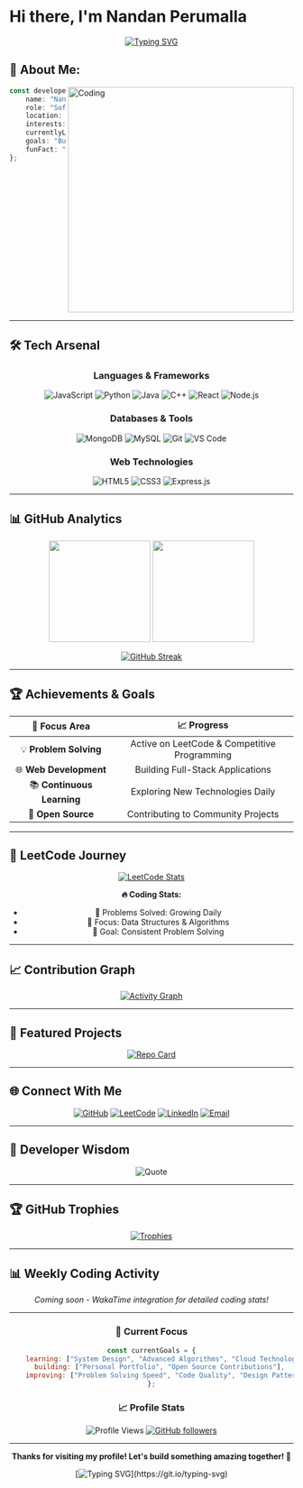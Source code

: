 # Hi there, I'm Nandan Perumalla

<div align="center">

[![Typing SVG](https://readme-typing-svg.herokuapp.com?font=Fira+Code&size=22&duration=3000&pause=1000&color=00D4FF&center=true&vCenter=true&width=600&lines=🎓+Computer+Science+Engineering+Student;💻+Full-Stack+%26+Problem+Solver;🚀+Passionate+Developer+%26+Tech+Explorer)](https://git.io/typing-svg)

</div>

## 🚀 About Me:


<img align="right" alt="Coding" width="400" src="https://raw.githubusercontent.com/abhisheknaiidu/abhisheknaiidu/master/code.gif">

```typescript
const developer = {
    name: "Nandan Perumalla",
    role: "Software Developer",
    location: "India",
    interests: ["Full-Stack Development", "Data Structures", "Algorithms", "Problem Solving"],
    currentlyLearning: "Advanced System Design & Web Technologies",
    goals: "Building impactful solutions & contributing to open source",
    funFact: "I turn coffee into code! ☕→💻"
};
```

<br clear="right"/>

---

## 🛠️ Tech Arsenal

<div align="center">

### Languages & Frameworks

![JavaScript](https://img.shields.io/badge/JavaScript-F7DF1E?style=for-the-badge&logo=javascript&logoColor=black)
![Python](https://img.shields.io/badge/Python-3776AB?style=for-the-badge&logo=python&logoColor=white)
![Java](https://img.shields.io/badge/Java-ED8B00?style=for-the-badge&logo=openjdk&logoColor=white)
![C++](https://img.shields.io/badge/C++-00599C?style=for-the-badge&logo=cplusplus&logoColor=white)
![React](https://img.shields.io/badge/React-20232A?style=for-the-badge&logo=react&logoColor=61DAFB)
![Node.js](https://img.shields.io/badge/Node.js-339933?style=for-the-badge&logo=nodedotjs&logoColor=white)

### Databases & Tools
![MongoDB](https://img.shields.io/badge/MongoDB-47A248?style=for-the-badge&logo=mongodb&logoColor=white)
![MySQL](https://img.shields.io/badge/MySQL-4479A1?style=for-the-badge&logo=mysql&logoColor=white)
![Git](https://img.shields.io/badge/Git-F05032?style=for-the-badge&logo=git&logoColor=white)
![VS Code](https://img.shields.io/badge/VS%20Code-007ACC?style=for-the-badge&logo=visualstudiocode&logoColor=white)

### Web Technologies
![HTML5](https://img.shields.io/badge/HTML5-E34F26?style=for-the-badge&logo=html5&logoColor=white)
![CSS3](https://img.shields.io/badge/CSS3-1572B6?style=for-the-badge&logo=css3&logoColor=white)
![Express.js](https://img.shields.io/badge/Express.js-000000?style=for-the-badge&logo=express&logoColor=white)

</div>

---

## 📊 GitHub Analytics

<div align="center">

<img height="180em" src="https://github-readme-stats.vercel.app/api?username=Nandanperumalla&show_icons=true&theme=radical&include_all_commits=true&count_private=true&hide_border=true"/>
<img height="180em" src="https://github-readme-stats.vercel.app/api/top-langs/?username=Nandanperumalla&layout=compact&theme=radical&hide_border=true"/>

</div>

<div align="center">

[![GitHub Streak](https://streak-stats.demolab.com?user=Nandanperumalla&theme=radical&hide_border=true)](https://git.io/streak-stats)

</div>

---

## 🏆 Achievements & Goals

<div align="center">

| 🎯 Focus Area | 📈 Progress |
|:---:|:---:|
| 💡 **Problem Solving** | Active on LeetCode & Competitive Programming |
| 🌐 **Web Development** | Building Full-Stack Applications |
| 📚 **Continuous Learning** | Exploring New Technologies Daily |
| 🤝 **Open Source** | Contributing to Community Projects |

</div>

---

## 🎯 LeetCode Journey

<div align="center">

[![LeetCode Stats](https://leetcard.jacoblin.cool/nandan15?theme=dark&font=Fira%20Code)](https://leetcode.com/u/nandan15/)

**🔥 Coding Stats:**
- 📝 Problems Solved: Growing Daily
- 🎯 Focus: Data Structures & Algorithms
- 💪 Goal: Consistent Problem Solving

</div>

---

## 📈 Contribution Graph

<div align="center">

[![Activity Graph](https://github-readme-activity-graph.vercel.app/graph?username=Nandanperumalla&theme=react-dark&hide_border=true&area=true)](https://github.com/ashutosh00710/github-readme-activity-graph)

</div>

---

## 🌟 Featured Projects

<div align="center">

[![Repo Card](https://github-readme-stats.vercel.app/api/pin/?username=Nandanperumalla&repo=your-best-repo&theme=radical&hide_border=true)](https://github.com/Nandanperumalla)


</div>

---

## 🌐 Connect With Me

<div align="center">

[![GitHub](https://img.shields.io/badge/GitHub-100000?style=for-the-badge&logo=github&logoColor=white)](https://github.com/Nandanperumalla)
[![LeetCode](https://img.shields.io/badge/LeetCode-FFA116?style=for-the-badge&logo=leetcode&logoColor=black)](https://leetcode.com/u/nandan15/)
[![LinkedIn](https://img.shields.io/badge/LinkedIn-0A66C2?style=for-the-badge&logo=linkedin&logoColor=white)](https://www.linkedin.com/in/nandan-perumalla-580a78319/)
[![Email](https://img.shields.io/badge/Email-EA4335?style=for-the-badge&logo=gmail&logoColor=white)](mailto:nandanperumalla15@gmail.com)


</div>

---

## 💭 Developer Wisdom

<div align="center">

![Quote](https://quotes-github-readme.vercel.app/api?type=horizontal&theme=dark)

</div>

---

## 🏆 GitHub Trophies

<div align="center">

[![Trophies](https://github-profile-trophy.vercel.app/?username=Nandanperumalla&theme=darkhub&no-frame=true&margin-w=15)](https://github.com/ryo-ma/github-profile-trophy)

</div>

---

## 📊 Weekly Coding Activity

<div align="center">

<!--START_SECTION:waka-->
*Coming soon - WakaTime integration for detailed coding stats!*
<!--END_SECTION:waka-->

</div>

---

<div align="center">

### 🎯 Current Focus

```javascript
const currentGoals = {
    learning: ["System Design", "Advanced Algorithms", "Cloud Technologies"],
    building: ["Personal Portfolio", "Open Source Contributions"],
    improving: ["Problem Solving Speed", "Code Quality", "Design Patterns"]
};
```

### 📈 Profile Stats
![Profile Views](https://komarev.com/ghpvc/?username=Nandanperumalla&color=blueviolet&style=flat-square&label=Profile+Views)
[![GitHub followers](https://img.shields.io/github/followers/Nandanperumalla?style=flat-square&color=blue)](https://github.com/Nandanperumalla?tab=followers)

</div>

---

<div align="center">

**Thanks for visiting my profile! Let's build something amazing together! 🚀**

[![Typing SVG](https://readme-typing-svg.herokuapp.com?font=Fira+Code&duration=3000&pause=1000&color=00D4FF&center=true&vCenter=true&width=500&lines=Always+coding%2C+always+learning!;Open+to+collaboration+%26+opportunities;Let's+solve+problems+together!)](https://git.io/typing-svg)

</div>

